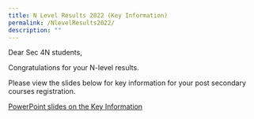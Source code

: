 ```yaml
---
title: N Level Results 2022 (Key Information)
permalink: /NlevelResults2022/
description: ""
---
```





Dear Sec 4N students,

Congratulations for your N-level results.

Please view the slides below for key information for your post secondary courses registration.

[PowerPoint slides on the Key Information](/files/Release%20of%20N%20Level%20Results_Key%20Information.pdf)